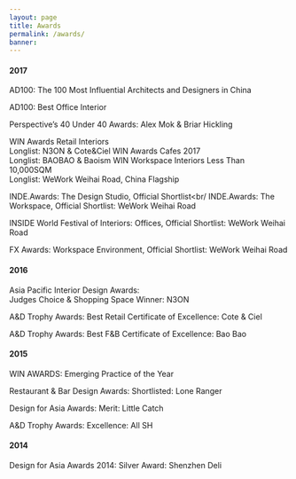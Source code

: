 ```yaml
---
layout: page
title: Awards
permalink: /awards/
banner:
---
```


<h4>2017</h4>

AD100: The 100 Most Influential Architects and Designers in China <br/> 

AD100: Best Office Interior<br/>

Perspective’s 40 Under 40 Awards: Alex Mok & Briar Hickling<br/> 

WIN Awards Retail Interiors<br/> 
Longlist: N3ON & Cote&Ciel WIN Awards Cafes 2017<br/> 
Longlist: BAOBAO & Baoism WIN Workspace Interiors Less Than 10,000SQM<br/> 
Longlist: WeWork Weihai Road, China Flagship<br/> 

INDE.Awards: The Design Studio, Official Shortlist<br/ 
INDE.Awards: The Workspace, Official Shortlist: WeWork Weihai Road<br/>

INSIDE World Festival of Interiors: Offices, Official Shortlist: WeWork Weihai Road<br/>

FX Awards: Workspace Environment, Official Shortlist: WeWork Weihai Road<br/>

<h4>2016</h4>

Asia Pacific Interior Design Awards:<br/>
Judges Choice & Shopping Space Winner: N3ON<br/>

A&D Trophy Awards: Best Retail Certificate of Excellence: Cote & Ciel<br/>
 
A&D Trophy Awards: Best F&B Certificate of Excellence: Bao Bao<br/>

<h4>2015</h4>

WIN AWARDS: Emerging Practice of the Year<br/>

Restaurant & Bar Design Awards: Shortlisted: Lone Ranger<br/>

Design for Asia Awards: Merit: Little Catch<br/>

A&D Trophy Awards: Excellence: All SH<br/>

<h4>2014</h4>

Design for Asia Awards 2014: Silver Award: Shenzhen Deli<br/>